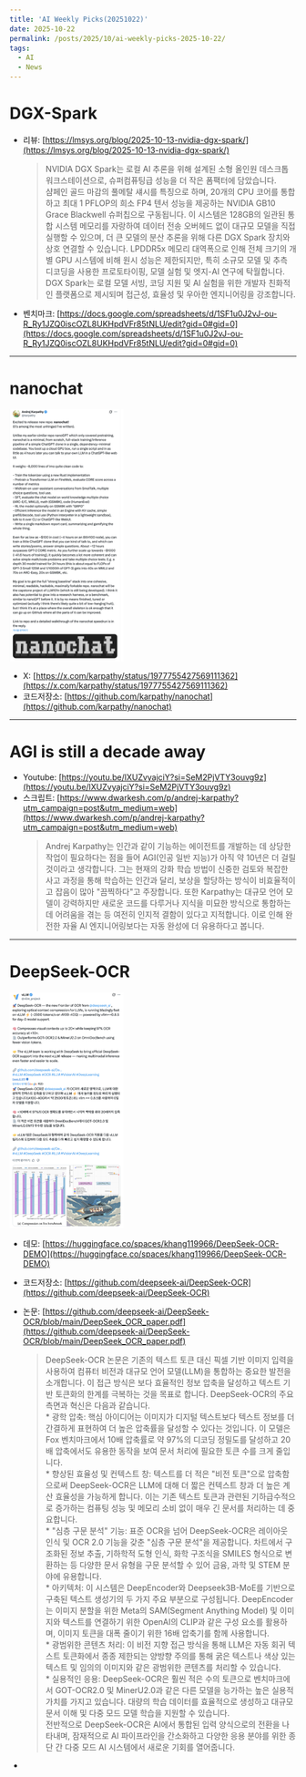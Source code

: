 ```yaml
---
title: 'AI Weekly Picks(20251022)'
date: 2025-10-22
permalink: /posts/2025/10/ai-weekly-picks-2025-10-22/
tags:
  - AI
  - News
---
```


# DGX-Spark

- 리뷰: [https://lmsys.org/blog/2025-10-13-nvidia-dgx-spark/](https://lmsys.org/blog/2025-10-13-nvidia-dgx-spark/)
    > NVIDIA DGX Spark는 로컬 AI 추론을 위해 설계된 소형 올인원 데스크톱 워크스테이션으로, 슈퍼컴퓨팅급 성능을 더 작은 폼팩터에 담았습니다.   
    샴페인 골드 마감의 풀메탈 섀시를 특징으로 하며, 20개의 CPU 코어를 통합하고 최대 1 PFLOP의 희소 FP4 텐서 성능을 제공하는 NVIDIA GB10 Grace Blackwell 슈퍼칩으로 구동됩니다. 이 시스템은 128GB의 일관된 통합 시스템 메모리를 자랑하여 데이터 전송 오버헤드 없이 대규모 모델을 직접 실행할 수 있으며, 더 큰 모델의 분산 추론을 위해 다른 DGX Spark 장치와 상호 연결할 수 있습니다. LPDDR5x 메모리 대역폭으로 인해 전체 크기의 개별 GPU 시스템에 비해 원시 성능은 제한되지만, 특히 소규모 모델 및 추측 디코딩을 사용한 프로토타이핑, 모델 실험 및 엣지-AI 연구에 탁월합니다. DGX Spark는 로컬 모델 서빙, 코딩 지원 및 AI 실험을 위한 개발자 친화적인 플랫폼으로 제시되며 접근성, 효율성 및 우아한 엔지니어링을 강조합니다.
    
- 벤치마크: [https://docs.google.com/spreadsheets/d/1SF1u0J2vJ-ou-R_Ry1JZQ0iscOZL8UKHpdVFr85tNLU/edit?gid=0#gid=0](https://docs.google.com/spreadsheets/d/1SF1u0J2vJ-ou-R_Ry1JZQ0iscOZL8UKHpdVFr85tNLU/edit?gid=0#gid=0)

---

# nanochat

<img src="/images/post/weekly-picks/251022-1.png" alt="nanochat" width="200"/>

- X: [https://x.com/karpathy/status/1977755427569111362](https://x.com/karpathy/status/1977755427569111362)
- 코드저장소: [https://github.com/karpathy/nanochat](https://github.com/karpathy/nanochat)

---

# AGI is still a decade away

- Youtube: [https://youtu.be/lXUZvyajciY?si=SeM2PjVTY3ouvg9z](https://youtu.be/lXUZvyajciY?si=SeM2PjVTY3ouvg9z)
- 스크립트: [https://www.dwarkesh.com/p/andrej-karpathy?utm_campaign=post&utm_medium=web](https://www.dwarkesh.com/p/andrej-karpathy?utm_campaign=post&utm_medium=web)
    > Andrej Karpathy는 인간과 같이 기능하는 에이전트를 개발하는 데 상당한 작업이 필요하다는 점을 들어 AGI(인공 일반 지능)가 아직 약 10년은 더 걸릴 것이라고 생각합니다. 그는 현재의 강화 학습 방법이 신중한 검토와 복잡한 사고 과정을 통해 학습하는 인간과 달리, 보상을 할당하는 방식이 비효율적이고 잡음이 많아 "끔찍하다"고 주장합니다. 또한 Karpathy는 대규모 언어 모델이 강력하지만 새로운 코드를 다루거나 지식을 미묘한 방식으로 통합하는 데 어려움을 겪는 등 여전히 인지적 결함이 있다고 지적합니다. 이로 인해 완전한 자율 AI 엔지니어링보다는 자동 완성에 더 유용하다고 봅니다.
    

---

# DeepSeek-OCR

<img src="/images/post/weekly-picks/251022-2.png" alt="deepseek-ocr" width="200"/>

- 데모: [https://huggingface.co/spaces/khang119966/DeepSeek-OCR-DEMO](https://huggingface.co/spaces/khang119966/DeepSeek-OCR-DEMO)
- 코드저장소: [https://github.com/deepseek-ai/DeepSeek-OCR](https://github.com/deepseek-ai/DeepSeek-OCR)
- 논문: [https://github.com/deepseek-ai/DeepSeek-OCR/blob/main/DeepSeek_OCR_paper.pdf](https://github.com/deepseek-ai/DeepSeek-OCR/blob/main/DeepSeek_OCR_paper.pdf)
    > DeepSeek-OCR 논문은 기존의 텍스트 토큰 대신 픽셀 기반 이미지 입력을 사용하여 컴퓨터 비전과 대규모 언어 모델(LLM)을 통합하는 중요한 발전을 소개합니다. 이 접근 방식은 보다 효율적인 정보 압축을 달성하고 텍스트 기반 토큰화의 한계를 극복하는 것을 목표로 합니다.
    DeepSeek-OCR의 주요 측면과 혁신은 다음과 같습니다.  
      * 광학 압축: 핵심 아이디어는 이미지가 디지털 텍스트보다 텍스트 정보를 더 간결하게 표현하여 더 높은 압축률을 달성할 수 있다는 것입니다. 이 모델은 Fox 벤치마크에서 10배 압축률로 약 97%의 디코딩 정밀도를 달성하고 20배 압축에서도 유용한 동작을 보여 문서 처리에 필요한 토큰 수를 크게 줄입니다.  
      * 향상된 효율성 및 컨텍스트 창: 텍스트를 더 적은 "비전 토큰"으로 압축함으로써 DeepSeek-OCR은 LLM에 대해 더 짧은 컨텍스트 창과 더 높은 계산 효율성을 가능하게 합니다. 이는 기존 텍스트 토큰과 관련된 기하급수적으로 증가하는 컴퓨팅 성능 및 메모리 소비 없이 매우 긴 문서를 처리하는 데 중요합니다.  
      * "심층 구문 분석" 기능: 표준 OCR을 넘어 DeepSeek-OCR은 레이아웃 인식 및 OCR 2.0 기능을 갖춘 "심층 구문 분석"을 제공합니다. 차트에서 구조화된 정보 추출, 기하학적 도형 인식, 화학 구조식을 SMILES 형식으로 변환하는 등 다양한 문서 유형을 구문 분석할 수 있어 금융, 과학 및 STEM 분야에 유용합니다.  
      * 아키텍처: 이 시스템은 DeepEncoder와 Deepseek3B-MoE를 기반으로 구축된 텍스트 생성기의 두 가지 주요 부분으로 구성됩니다. DeepEncoder는 이미지 분할을 위한 Meta의 SAM(Segment Anything Model) 및 이미지와 텍스트를 연결하기 위한 OpenAI의 CLIP과 같은 구성 요소를 활용하며, 이미지 토큰을 대폭 줄이기 위한 16배 압축기를 함께 사용합니다.  
      * 광범위한 콘텐츠 처리: 이 비전 지향 접근 방식을 통해 LLM은 자동 회귀 텍스트 토큰화에서 종종 제한되는 양방향 주의를 통해 굵은 텍스트나 색상 있는 텍스트 및 임의의 이미지와 같은 광범위한 콘텐츠를 처리할 수 있습니다.  
      * 실용적인 응용: DeepSeek-OCR은 훨씬 적은 수의 토큰으로 벤치마크에서 GOT-OCR2.0 및 MinerU2.0과 같은 다른 모델을 능가하는 높은 실용적 가치를 가지고 있습니다. 대량의 학습 데이터를 효율적으로 생성하고 대규모 문서 이해 및 다중 모드 모델 학습을 지원할 수 있습니다.  
    전반적으로 DeepSeek-OCR은 AI에서 통합된 입력 양식으로의 전환을 나타내며, 잠재적으로 AI 파이프라인을 간소화하고 다양한 응용 분야를 위한 종단 간 다중 모드 AI 시스템에서 새로운 기회를 열어줍니다.  
    
-

